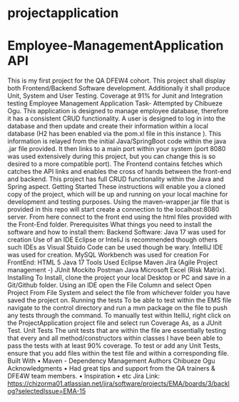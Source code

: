 # projectapplication
# Employee-ManagementApplication API
This is my first project for the QA DFEW4 cohort. This project shall display both Frontend/Backend Software development. Additionally it shall produce Unit, System and User Testing.
Coverage at 91% for Junit and Integration testing
Employee Management Application Task- Attempted by Chibueze Ogu.
This application is designed to manage employee database, therefore it has a consistent CRUD functionality. A user is designed to log in into the database and then update and create their information within a local database (H2 has been enabled via the pom.xl file in this instance ). This information is relayed from the initial Java/SpringBoot code within the java .jar file provided. It then links to a main port within your system (port 8080 was used extensively during this project, but you can change this is so desired to a more compatible port). The Frontend contains fetches which catches the API links and enables the cross of hands between the front-end and backend. This project has full CRUD functionality within the Java and Spring aspect.
Getting Started
These instructions will enable you a cloned copy of the project, which will be up and running on your local machine for development and testing purposes. Using the maven-wrapper.jar file that is provided in this repo will start create a connection to the localhost:8080 server. From here connect to the front end using the html files provided with the Front-End folder.
Prerequisites
What things you need to install the software and how to install them:
Backend Software:
Java 17 was used for creation
Use of an IDE Eclipse or InteliJ is recommended though others such IDEs as Visual Stuido Code can be used though be wary. IntelliJ IDE was used for creation.
MySQL Workbench was used for creation
For FrontEnd: HTML 5 Java 17
Tools Used
Eclipse Maven Jira (Agile Project management -) JUnit Mockito Postman Java Microsoft Excel (Risk Matrix).
Installing
To Install, clone the project your local Desktop or PC and save in a Git/Github folder. Using an IDE open the File Column and select Open Project From File System and select the file from whichever folder you have saved the project on.
Running the tests
To be able to test within the EMS file navigate to the control directory and run a mvn package on the file to push any tests through the command. To manually test within ItelliJ, right click on the ProjectApplication project file and select run Coverage As, as a JUnit Test. 
Unit Tests
The unit tests that are within the file are essentially testing that every and all method/constructors within classes I have been able to pass the tests with at least 90% coverage. To test or add any Unit Tests, ensure that you add files within the test file and within a corresponding file.
Built With
•	Maven - Dependency Management
Authors
Chibueze Ogu
Acknowledgments
•	Had great tips and support from the QA trainers & DFE4W team members.
•	Inspiration
•	etc
Jira Link: https://chizorma01.atlassian.net/jira/software/projects/EMA/boards/3/backlog?selectedIssue=EMA-15




